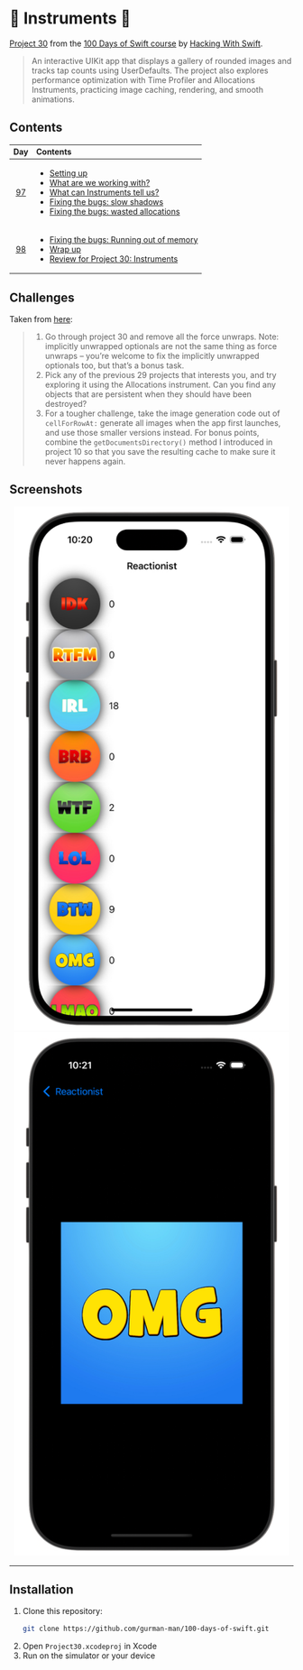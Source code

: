 # 📱 Instruments 📱

[Project 30](https://www.hackingwithswift.com/read/30/overview) from the [100 Days of Swift course](https://www.hackingwithswift.com/100) by [Hacking With Swift](https://www.hackingwithswift.com/).

>An interactive UIKit app that displays a gallery of rounded images and tracks tap counts using UserDefaults. The project also explores performance optimization with Time Profiler and Allocations Instruments, practicing image caching, rendering, and smooth animations.

## Contents

|                      Day                      | Contents                                                                                                                                                                                                                                                                                                                                                                                                                                |
|:---------------------------------------------:|:----------------------------------------------------------------------------------------------------------------------------------------------------------------------------------------------------------------------------------------------------------------------------------------------------------------------------------------------------------------------------------------------------------------------------------------|
| [97](https://www.hackingwithswift.com/100/97) | <ul><li>[Setting up](https://www.hackingwithswift.com/read/30/1/setting-up)</li><li>[What are we working with?](https://www.hackingwithswift.com/read/30/2)</li><li>[What can Instruments tell us?](https://www.hackingwithswift.com/read/30/3)</li><li>[Fixing the bugs: slow shadows](https://www.hackingwithswift.com/read/30/4)</li><li>[Fixing the bugs: wasted allocations](https://www.hackingwithswift.com/read/30/5)</li></ul> |
| [98](https://www.hackingwithswift.com/100/98) | <ul><li>[Fixing the bugs: Running out of memory](https://www.hackingwithswift.com/read/30/6)</li><li>[Wrap up](https://www.hackingwithswift.com/read/30/7/wrap-up)</li><li>[Review for Project 30: Instruments](https://www.hackingwithswift.com/review/hws/project-30-instruments)</li></ul>                                                                                                                                           |


## Challenges

Taken from [here](https://www.hackingwithswift.com/read/30/7/wrap-up):

>1. Go through project 30 and remove all the force unwraps. Note: implicitly unwrapped optionals are not the same thing as force unwraps – you’re welcome to fix the implicitly unwrapped optionals too, but that’s a bonus task.
>2. Pick any of the previous 29 projects that interests you, and try exploring it using the Allocations instrument. Can you find any objects that are persistent when they should have been destroyed?
>3. For a tougher challenge, take the image generation code out of `cellForRowAt:` generate all images when the app first launches, and use those smaller versions instead. For bonus points, combine the `getDocumentsDirectory()` method I introduced in project 10 so that you save the resulting cache to make sure it never happens again.

## Screenshots

<div align="center">
  <img src="./Screenshots/1.png" alt="Main screen" width="488">
  <img src="./Screenshots/2.png" alt="Detail screen" width="488">
</div>

---

## Installation

1. Clone this repository:  
   ```bash
   git clone https://github.com/gurman-man/100-days-of-swift.git
   ```
2. Open `Project30.xcodeproj` in Xcode
3. Run on the simulator or your device
